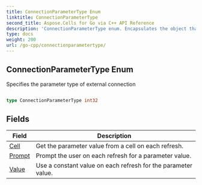 ```yaml
---
title: ConnectionParameterType Enum 
linktitle: ConnectionParameterType
second_title: Aspose.Cells for Go via C++ API Reference
description: 'ConnectionParameterType enum. Encapsulates the object that represents connectionparametertype in Go.'
type: docs
weight: 200
url: /go-cpp/connectionparametertype/
---
```


## ConnectionParameterType Enum

Specifies the parameter type of external connection

```go

type ConnectionParameterType int32


```

## Fields

| Field | Description |
| --- | --- |
|[Cell](./cell/) | Get the parameter value from a cell on each refresh. | 
|[Prompt](./prompt/) | Prompt the user on each refresh for a parameter value. | 
|[Value](./value/) | Use a constant value on each refresh for the parameter value. | 
